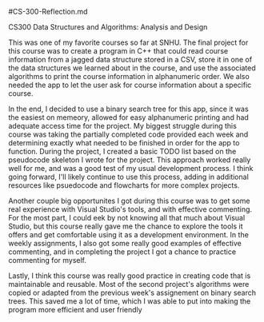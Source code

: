 #CS-300-Reflection.md

CS300 Data Structures and Algorithms: Analysis and Design 

This was one of my favorite courses so far at SNHU. The final project for this course was to create a program in C++ that could read course information from a jagged
data structure stored in a CSV, store it in one of the data structures we learned about in the course, and use the associated algorithms to print the course information
in alphanumeric order. We also needed the app to let the user ask for course information about a specific course. 

In the end, I decided to use a binary search tree for this app, since it was the easiest on memeory, allowed for easy alphanumeric printing and had adequate access
time for the project. My biggest struggle during this course was taking the partially completed code provided each week and determining exactly what needed to be finished
in order for the app to function. During the project, I created a basic TODO list based on the pseudocode skeleton I wrote for the project. This approach worked really 
well for me, and was a good test of my usual development process. I think going forward, I'll likely continue to use this process, adding in additional resources like
psuedocode and flowcharts for more complex projects. 

Another couple big opportunites I got during this course was to get some real experience with Visual Studio's tools, and with effective commenting. For the most part, I
could eek by not knowing all that much about Visual Studio, but this course really gave me the chance to explore the tools it offers and get comfortable using it as a 
development environment. In the weekly assignments, I also got some really good examples of effective commenting, and in completing the project I got a chance to 
practice commenting for myself. 

Lastly, I think this course was really good practice in creating code that is maintainable and reusable. Most of the second project's algorithms were copied or adapted
from the previous week's assignement on binary search trees. This saved me a lot of time, which I was able to put into making the program more efficient and user friendly
